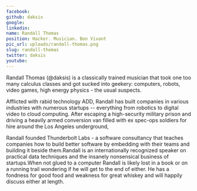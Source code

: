 ```yaml
---
facebook: 
github: daksis
google: 
linkedin: 
name: Randall Thomas
position: Hacker. Musician. Bon Vivant
pic_url: uploads/randall-thomas.png
slug: randall-thomas
twitter: daksis
youtube: 
---
```

<p>Randall Thomas (@daksis) is a classically trained musician that took one too many calculus classes and got sucked into geekery: computers, robots, video games, high energy physics - the usual suspects.</p>

<p>Afflicted with rabid technology ADD, Randall has built companies in various industries with numerous startups -- everything from robotics to digital video to cloud computing. After escaping a high-security military prison and driving a heavily armed conversion van filled with ex spec-ops soldiers for hire around the Los Angeles underground,</p>

<p>Randall founded Thunderbolt Labs - a software consultancy that teaches companies how to build better software by embedding with their teams and building it beside them.Randall is an internationally recognized speaker on practical data techniques and the insanely nonsensical business of startups.When not glued to a computer Randall is likely lost in a book or on a running trail wondering if he will get to the end of either. He has a fondness for good food and weakness for great whiskey and will happily discuss either at length.</p>
